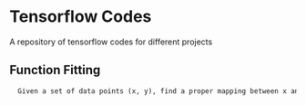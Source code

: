 # Tensorflow Codes

A repository of tensorflow codes for different projects

## Function Fitting
```txt
  Given a set of data points (x, y), find a proper mapping between x and y 
```
